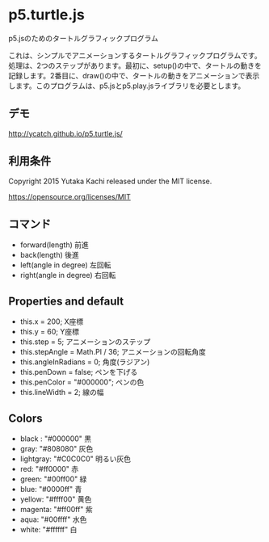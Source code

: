 # p5.turtle.js

p5.jsのためのタートルグラフィックプログラム

これは、シンプルでアニメーションするタートルグラフィックプログラムです。処理は、2つのステップがあります。最初に、setup()の中で、タートルの動きを記録します。2番目に、draw()の中で、タートルの動きをアニメーションで表示します。このプログラムは、p5.jsとp5.play.jsライブラリを必要とします。


## デモ

http://ycatch.github.io/p5.turtle.js/


## 利用条件

Copyright 2015 Yutaka Kachi released under the MIT license.

https://opensource.org/licenses/MIT


## コマンド

- forward(length)		前進
- back(length)			後進
- left(angle in degree)		左回転
- right(angle in degree)	右回転


## Properties and default

- this.x = 200;				X座標
- this.y = 60;				Y座標
- this.step = 5;			アニメーションのステップ
- this.stepAngle = Math.PI / 36;	アニメーションの回転角度
- this.angleInRadians = 0;		角度(ラジアン)
- this.penDown = false;			ペンを下げる
- this.penColor = "#000000";		ペンの色
- this.lineWidth = 2;			線の幅


## Colors

- black : "#000000"		黒
- gray: "#808080"		灰色
- lightgray: "#C0C0C0"		明るい灰色
- red: "#ff0000"		赤
- green: "#00ff00"		緑
- blue: "#0000ff"		青
- yellow: "#ffff00"		黄色
- magenta: "#ff00ff"		紫
- aqua: "#00ffff"		水色
- white: "#ffffff"		白

